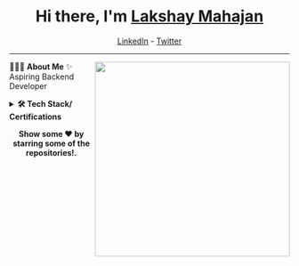 <h1 align="center"> Hi there, I'm <a href="https://www.linkedin.com/in/lakshaymahajan25">Lakshay Mahajan</a> </h1>

<!--- Adding Header Elements -->
<p align="center">
<!--   <a href="http://sanjaykv.com/">Portfolios</a> - -->
  <a href="https://www.linkedin.com/in/lakshaymahajan25">LinkedIn</a> - 
  <a href="https://x.com/lakshay2224">Twitter</a>
<!--   <a href="https://recodehive.com/">Website</a> - -->
</p>

-----------------------------------------------------------
👨🏻‍💻 **About Me**<img src="https://raw.githubusercontent.com/sanjay-kv/sanjay-kv/main/Assets/illustration.png" min-width="300px" max-width="300px" width="350px" align="right"> 
✨ Aspiring Backend Developer <br>
<!--- Adding Tech Stack open Section -->

<details>	
 <summary><b>🛠 Tech Stack/ Certifications</b></summary><br>
Languages: <img src="https://img.shields.io/badge/-HTML5-DE5934?logo=HTML5&logoColor=white&style=flat">&nbsp;
<img src="https://img.shields.io/badge/-CSS3-2275B2?logo=CSS3&logoColor=white&style=flat"> &nbsp; <br>
<!-- Frameworks and Libraries: <!--- Frameworks and Libraries goes here -->
Tools and Platforms: <img src="https://img.shields.io/badge/-Git-orange?logo=Git&logoColor=white&style=flat">&nbsp;
<img src="https://img.shields.io/badge/-Visual%20Studio%20Code-25AEF4?logo=visualstudio&logoColor=white&style=flat">&nbsp; <br>
Operating Systems: <img src="https://img.shields.io/badge/-Windows-0F7BCF?logo=Windows&logoColor=white&style=flat">&nbsp;

<!--- ## Certification Badges 🪶  --->
<!--- <div style='display:flex; align-items:center; gap: 10px;' align='center'>
<a href="https://badgr.com/public/assertions/4mL2m9QYQC-al832vETmGw?identity__email=sanjay.kanakkotviswanathan@students.mq.edu.au">
</div>  --->
</details> 


<!--- 2nd Section on GitHub Analytics --->
  <!---<summary><b>⚙️ GitHub Analytics</b></summary> --->
<!--_ <a href="https://github.com/lakshay2425">
   <img height="155em" src="" alt="Lakshay Mahajan github stats" />
    <img height="155em" src="" alt="Lakshay Mahajan github stats" />
<br> -_->
     

<!--- 3rd Section on Recent Projects -->

 <!--- <details> --->	
<!---     <summary><b>📚 Recent Projects/ Activity</b></summary><br>
  ✨ [Twitter Tweets Scrapping and Sentiment Analysis](https://github.com/sanjay-kv/Twitter-Tweet-Analysis)<br>
 --->
    
  <!--START_SECTION:activity-->
<!-- 1. 🎉 Merged PR [#3](https://github.com/sanjay-kv/sanjay-kv/pull/3) in [sanjay-kv/sanjay-kv](https://github.com/sanjay-kv/sanjay-kv)
2. 💪 Opened PR [#3](https://github.com/sanjay-kv/sanjay-kv/pull/3) in [sanjay-kv/sanjay-kv](https://github.com/sanjay-kv/sanjay-kv)
  <!--END_SECTION:activity-->
  <!--- </details> ---> 

<!--- Footer Stats - Adding the Social Media Status count-->
 <!---<p align="left">  </p> --->


<!--
<a href=""><img src="https://img.shields.io/github/followers/sanjay-kv?style=social"></a>
-->
<p align="center">
<b> Show some ❤️ by starring some of the repositories!.</p> </div>
<!--- Footer End -->
<!--- Body End -->
